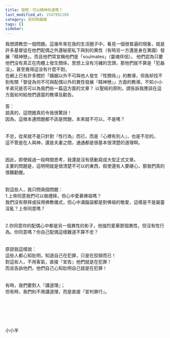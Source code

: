 ```yaml
---
title: 發問：可以精神外遇嗎？
last_modified_at: 1547992189
category: 信仰與婚姻
tags: []
sidebar: 
---
```


<p>我想請教您一個問題。這幾年來在我的生活圈子中，看見一個很普遍的現象，就是許多基督徒在他們配偶之外還秘密私下與别的異性（有時另一方還是身在異國）發展「精神戀」，而且他們常宣稱他們是「soulmates」（靈魂伴侶）。  他們認為只要他們没有真正在肉體上發生關係，思想上没有污穢的念頭，那他們就不算是「犯姦淫」，甚至覺得這没有什麼不對。  <br/>在網上已有許多關於「婚姻以外不可與他人發生『性關係』」的教導，但我却找不到有關「督徒為何不可與配偶以外的異性發展『精神戀』」方面的教導。不知小小羊弟兄是否可以為我們些一篇這方面的文章？ 以聖經的原則，請告訴我應該在這方面如何給他們適當的教導及勸告。<br/><!--more--><br/>答：<br/>說真的，這問題真的令我很驚訝！<br/>因為，這根本連問題都不該是問題，本來就不可以，不是嗎？<br/><br/> <br/>不忠，從來就不是只針對『性行為』而已，而是『心裡有別人』，也是不忠的。<br/>這不管是在人與神，還是夫妻之間，通通都是很基本很清楚的道理啊。<br/><br/><br/>因此，即使經過一段時間思考，我還是沒有感動寫成大型正式文章。<br/>主要的問題是，這明明就是很清楚不可以的東西，假使還有人要硬心，那我們真的很難勸醒。<br/><br/> <br/>對這些人，我只問兩個問題：<br/>1.上帝同意我們可以做禮拜，但心中愛慕佛祖嗎？<br/>我們沒有祭拜或採用佛教儀式，但心中滿腦袋都是對佛祖的敬愛，這樣是不是屬靈淫亂？上帝同意嗎？<br/><br/> <br/>2.你同意你的配偶心中都是另一個異性的影子，他強烈愛慕那個異性，但沒有性行為。你同意嗎？你自己配偶這樣難道不算不忠？<br/> <br/><br/>原諒我這樣說：<br/>這些人都心知肚明，知道自己在犯罪，只是在狡辯而已！<br/>對這些人，不用客氣，直接『宣告』他們就是在犯罪！<br/>而且告訴他們，他們自己心知肚明自己就是在犯罪！<br/> <br/><br/>有時，我們要對人『講道理』；<br/>但有時，我們則不用講道理，而是直接『宣判罪行』。<br/> <br/><br/><br/><br/><br/><br/>小小羊<br/><br/><br/><br/><br/><br/><br/></p>